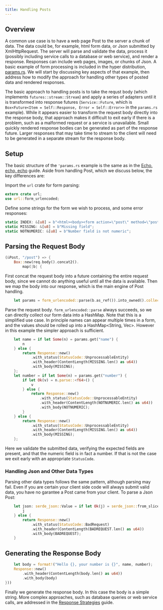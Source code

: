 ```yaml
---
title: Handling Posts
---
```


## Overview

A common use case is to have a web page Post to the server a chunk of
data. The data could be, for example, html form data, or Json
submitted by XmlHttpRequest. The server will parse and validate the
data, process it (possibly including service calls to a database or
web service), and render a response. Responses can include web pages,
images, or chunks of Json. A basic example of form processing is
included in the hyper distribution,
[params.rs](https://github.com/hyperium/hyper/blob/master/examples/params.rs). We
will start by discussing key aspects of that example, then address how
to modify the approach for handling other types of posted data and
rendered responses.

The basic approach to handling posts is to take the requst body (which
implements `futures::stream::Stream`) and apply a series of adapters
until it is transformed into response futures (`Service::Future`,
which is `Box<Future<Item = Self::Response, Error = Self::Error>>` in
the `params.rs` example). While it appears easier to transform the
request body directly into the response body, that approach makes it
difficult to exit early if there is a problem, such as a malformed
request or a service is unavailable. Small quickly rendered response
bodies can be generated as part of the response future. Larger
responses that may take time to stream to the client will need to be
generated in a separate stream for the response body.

## Setup

The basic structure of the `'params.rs` example is the same as in the
[Echo, echo, echo](./echo) guide. Aside from handling Post, which we
discuss below, the key differences are:

Import the `url` crate for form parsing:

```rust
extern crate url;
use url::form_urlencoded;
```

Define some strings for the form we wish to process, and some error
responses:

```rust
static INDEX: &[u8] = b"<html><body><form action=\"post\" method=\"post\">Name: <input type=\"text\" name=\"name\"><br>Number: <input type=\"text\" name=\"number\"><br><input type=\"submit\"></body></html>";
static MISSING: &[u8] = b"Missing field";
static NOTNUMERIC: &[u8] = b"Number field is not numeric";
```

## Parsing the Request Body

```rust
(&Post, "/post") => {
    Box::new(req.body().concat2().
	    map(|b| {
```

First concat the request body into a future containing the entire
request body, since we cannot do anything useful until all the data is
available. Then we map the body into our response, which is the main
engine of Post handling.


```rust
    let params = form_urlencoded::parse(b.as_ref()).into_owned().collect::<HashMap<String, String>>();
```

Parse the request body. `form_urlencoded::parse` always succeeds, so
we can directly collect our form data into a HashMap. Note that this
is a simplified use case. In principle names can appear multiple times
in a form, and the values should be rolled up into a HashMap<String,
Vec<String>>. However in this example the simpler approach is
sufficient.


```rust
    let name = if let Some(n) = params.get("name") {
        n
    } else {
        return Response::new()
            .with_status(StatusCode::UnprocessableEntity)
            .with_header(ContentLength(MISSING.len() as u64))
            .with_body(MISSING);
    };
    let number = if let Some(n) = params.get("number") {
        if let Ok(v) = n.parse::<f64>() {
            v
        } else {
            return Response::new()
                .with_status(StatusCode::UnprocessableEntity)
                .with_header(ContentLength(NOTNUMERIC.len() as u64))
                .with_body(NOTNUMERIC);
        }
    } else {
        return Response::new()
            .with_status(StatusCode::UnprocessableEntity)
            .with_header(ContentLength(MISSING.len() as u64))
            .with_body(MISSING);
    };
```

Here we validate the submitted data, verifying the expected fields are
present, and that the numeric field is in fact a number. If that is
not the case we exit early with an appropriate `StatusCode`.

### Handling Json and Other Data Types

Parsing other data types follows the same pattern, although parsing
may fail. Even if you are certain your client side code will always
submit valid data, you have no garantee a Post came from your
client. To parse a Json Post:

```rust
    let json: serde_json::Value = if let Ok(j) = serde_json::from_slice(b.as_ref()) {
	    j
    } else {
        return Response::new()
            .with_status(StatusCode::BadRequest)
            .with_header(ContentLength(BADREQUEST.len() as u64))
            .with_body(BADREQUEST);
	}
```

## Generating the Response Body

```rust
    let body = format!("Hello {}, your number is {}", name, number);
    Response::new()
        .with_header(ContentLength(body.len() as u64))
        .with_body(body)
}))
```

Finally we generate the response body. In this case the body is a
simple string. More complex approaches, such as database queries or
web service calls, are addressed in the [Response
Strategies](./response_strategies) guide.
